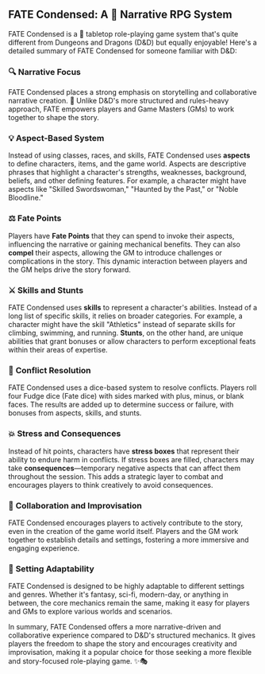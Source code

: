 ## FATE Condensed: A 📜 Narrative RPG System

FATE Condensed is a 🎲 tabletop role-playing game system that's quite different from Dungeons and Dragons (D&D) but equally enjoyable! Here's a detailed summary of FATE Condensed for someone familiar with D&D:

### 🔍 **Narrative Focus**

FATE Condensed places a strong emphasis on storytelling and collaborative narrative creation. 📖 Unlike D&D's more structured and rules-heavy approach, FATE empowers players and Game Masters (GMs) to work together to shape the story.

### 💡 **Aspect-Based System**

Instead of using classes, races, and skills, FATE Condensed uses **aspects** to define characters, items, and the game world. Aspects are descriptive phrases that highlight a character's strengths, weaknesses, background, beliefs, and other defining features. For example, a character might have aspects like "Skilled Swordswoman," "Haunted by the Past," or "Noble Bloodline."

### ⚖️ **Fate Points**

Players have **Fate Points** that they can spend to invoke their aspects, influencing the narrative or gaining mechanical benefits. They can also **compel** their aspects, allowing the GM to introduce challenges or complications in the story. This dynamic interaction between players and the GM helps drive the story forward.

### ⚔️ **Skills and Stunts**

FATE Condensed uses **skills** to represent a character's abilities. Instead of a long list of specific skills, it relies on broader categories. For example, a character might have the skill "Athletics" instead of separate skills for climbing, swimming, and running. **Stunts**, on the other hand, are unique abilities that grant bonuses or allow characters to perform exceptional feats within their areas of expertise.

### 🎲 **Conflict Resolution**

FATE Condensed uses a dice-based system to resolve conflicts. Players roll four Fudge dice (Fate dice) with sides marked with plus, minus, or blank faces. The results are added up to determine success or failure, with bonuses from aspects, skills, and stunts.

### 💥 **Stress and Consequences**

Instead of hit points, characters have **stress boxes** that represent their ability to endure harm in conflicts. If stress boxes are filled, characters may take **consequences**—temporary negative aspects that can affect them throughout the session. This adds a strategic layer to combat and encourages players to think creatively to avoid consequences.

### 🤝 **Collaboration and Improvisation**

FATE Condensed encourages players to actively contribute to the story, even in the creation of the game world itself. Players and the GM work together to establish details and settings, fostering a more immersive and engaging experience.

### 🏰 **Setting Adaptability**

FATE Condensed is designed to be highly adaptable to different settings and genres. Whether it's fantasy, sci-fi, modern-day, or anything in between, the core mechanics remain the same, making it easy for players and GMs to explore various worlds and scenarios.

In summary, FATE Condensed offers a more narrative-driven and collaborative experience compared to D&D's structured mechanics. It gives players the freedom to shape the story and encourages creativity and improvisation, making it a popular choice for those seeking a more flexible and story-focused role-playing game. ✨🎭